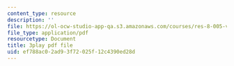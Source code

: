 ```yaml
---
content_type: resource
description: ''
file: https://ol-ocw-studio-app-qa.s3.amazonaws.com/courses/res-8-005-vibrations-and-waves-problem-solving-fall-2012/ef788ac02ad93f72025f12c4390ed28d_IokpYk5mTas.pdf
file_type: application/pdf
resourcetype: Document
title: 3play pdf file
uid: ef788ac0-2ad9-3f72-025f-12c4390ed28d
---
```

